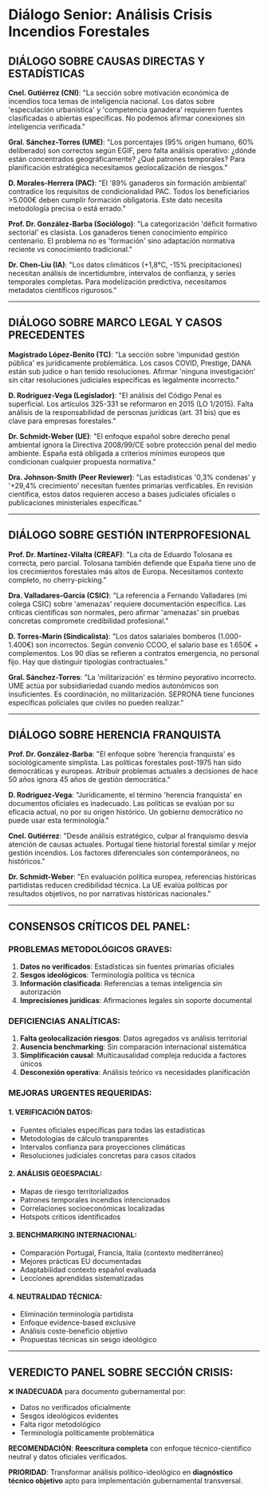 # Diálogo Senior: Análisis Crisis Incendios Forestales

## **DIÁLOGO SOBRE CAUSAS DIRECTAS Y ESTADÍSTICAS**

**Cnel. Gutiérrez (CNI)**: "La sección sobre motivación económica de incendios toca temas de inteligencia nacional. Los datos sobre 'especulación urbanística' y 'competencia ganadera' requieren fuentes clasificadas o abiertas específicas. No podemos afirmar conexiones sin inteligencia verificada."

**Gral. Sánchez-Torres (UME)**: "Los porcentajes (95% origen humano, 60% deliberado) son correctos según EGIF, pero falta análisis operativo: ¿dónde están concentrados geográficamente? ¿Qué patrones temporales? Para planificación estratégica necesitamos geolocalización de riesgos."

**D. Morales-Herrera (PAC)**: "El '89% ganaderos sin formación ambiental' contradice los requisitos de condicionalidad PAC. Todos los beneficiarios >5.000€ deben cumplir formación obligatoria. Este dato necesita metodología precisa o está errado."

**Prof. Dr. González-Barba (Sociólogo)**: "La categorización 'déficit formativo sectorial' es clasista. Los ganaderos tienen conocimiento empírico centenario. El problema no es 'formación' sino adaptación normativa reciente vs conocimiento tradicional."

**Dr. Chen-Liu (IA)**: "Los datos climáticos (+1,8°C, -15% precipitaciones) necesitan análisis de incertidumbre, intervalos de confianza, y series temporales completas. Para modelización predictiva, necesitamos metadatos científicos rigurosos."

---

## **DIÁLOGO SOBRE MARCO LEGAL Y CASOS PRECEDENTES**

**Magistrado López-Benito (TC)**: "La sección sobre 'impunidad gestión pública' es jurídicamente problemática. Los casos COVID, Prestige, DANA están sub judice o han tenido resoluciones. Afirmar 'ninguna investigación' sin citar resoluciones judiciales específicas es legalmente incorrecto."

**D. Rodríguez-Vega (Legislador)**: "El análisis del Código Penal es superficial. Los artículos 325-331 se reformaron en 2015 (LO 1/2015). Falta análisis de la responsabilidad de personas jurídicas (art. 31 bis) que es clave para empresas forestales."

**Dr. Schmidt-Weber (UE)**: "El enfoque español sobre derecho penal ambiental ignora la Directiva 2008/99/CE sobre protección penal del medio ambiente. España está obligada a criterios mínimos europeos que condicionan cualquier propuesta normativa."

**Dra. Johnson-Smith (Peer Reviewer)**: "Las estadísticas '0,3% condenas' y '+29,4% crecimiento' necesitan fuentes primarias verificables. En revisión científica, estos datos requieren acceso a bases judiciales oficiales o publicaciones ministeriales específicas."

---

## **DIÁLOGO SOBRE GESTIÓN INTERPROFESIONAL**

**Prof. Dr. Martínez-Vilalta (CREAF)**: "La cita de Eduardo Tolosana es correcta, pero parcial. Tolosana también defiende que España tiene uno de los crecimientos forestales más altos de Europa. Necesitamos contexto completo, no cherry-picking."

**Dra. Valladares-García (CSIC)**: "La referencia a Fernando Valladares (mi colega CSIC) sobre 'amenazas' requiere documentación específica. Las críticas científicas son normales, pero afirmar 'amenazas' sin pruebas concretas compromete credibilidad profesional."

**D. Torres-Marín (Sindicalista)**: "Los datos salariales bomberos (1.000-1.400€) son incorrectos. Según convenio CCOO, el salario base es 1.650€ + complementos. Los 90 días se refieren a contratos emergencia, no personal fijo. Hay que distinguir tipologías contractuales."

**Gral. Sánchez-Torres**: "La 'militarización' es término peyorativo incorrecto. UME actúa por subsidiariedad cuando medios autonómicos son insuficientes. Es coordinación, no militarización. SEPRONA tiene funciones específicas policiales que civiles no pueden realizar."

---

## **DIÁLOGO SOBRE HERENCIA FRANQUISTA**

**Prof. Dr. González-Barba**: "El enfoque sobre 'herencia franquista' es sociológicamente simplista. Las políticas forestales post-1975 han sido democráticas y europeas. Atribuir problemas actuales a decisiones de hace 50 años ignora 45 años de gestión democrática."

**D. Rodríguez-Vega**: "Jurídicamente, el término 'herencia franquista' en documentos oficiales es inadecuado. Las políticas se evalúan por su eficacia actual, no por su origen histórico. Un gobierno democrático no puede usar esta terminología."

**Cnel. Gutiérrez**: "Desde análisis estratégico, culpar al franquismo desvía atención de causas actuales. Portugal tiene historial forestal similar y mejor gestión incendios. Los factores diferenciales son contemporáneos, no históricos."

**Dr. Schmidt-Weber**: "En evaluación política europea, referencias históricas partidistas reducen credibilidad técnica. La UE evalúa políticas por resultados objetivos, no por narrativas históricas nacionales."

---

## **CONSENSOS CRÍTICOS DEL PANEL:**

### **PROBLEMAS METODOLÓGICOS GRAVES:**
1. **Datos no verificados**: Estadísticas sin fuentes primarias oficiales
2. **Sesgos ideológicos**: Terminología política vs técnica
3. **Información clasificada**: Referencias a temas inteligencia sin autorización
4. **Imprecisiones jurídicas**: Afirmaciones legales sin soporte documental

### **DEFICIENCIAS ANALÍTICAS:**
1. **Falta geolocalización riesgos**: Datos agregados vs análisis territorial
2. **Ausencia benchmarking**: Sin comparación internacional sistemática
3. **Simplificación causal**: Multicausalidad compleja reducida a factores únicos
4. **Desconexión operativa**: Análisis teórico vs necesidades planificación

### **MEJORAS URGENTES REQUERIDAS:**

#### **1. VERIFICACIÓN DATOS:**
- Fuentes oficiales específicas para todas las estadísticas
- Metodologías de cálculo transparentes
- Intervalos confianza para proyecciones climáticas
- Resoluciones judiciales concretas para casos citados

#### **2. ANÁLISIS GEOESPACIAL:**
- Mapas de riesgo territorializados
- Patrones temporales incendios intencionados
- Correlaciones socioeconómicas localizadas
- Hotspots críticos identificados

#### **3. BENCHMARKING INTERNACIONAL:**
- Comparación Portugal, Francia, Italia (contexto mediterráneo)
- Mejores prácticas EU documentadas
- Adaptabilidad contexto español evaluada
- Lecciones aprendidas sistematizadas

#### **4. NEUTRALIDAD TÉCNICA:**
- Eliminación terminología partidista
- Enfoque evidence-based exclusive
- Análisis coste-beneficio objetivo
- Propuestas técnicas sin sesgo ideológico

---

## **VEREDICTO PANEL SOBRE SECCIÓN CRISIS:**

❌ **INADECUADA** para documento gubernamental por:
- Datos no verificados oficialmente
- Sesgos ideológicos evidentes
- Falta rigor metodológico
- Terminología políticamente problemática

**RECOMENDACIÓN**: **Reescritura completa** con enfoque técnico-científico neutral y datos oficiales verificados.

**PRIORIDAD**: Transformar análisis político-ideológico en **diagnóstico técnico objetivo** apto para implementación gubernamental transversal.
